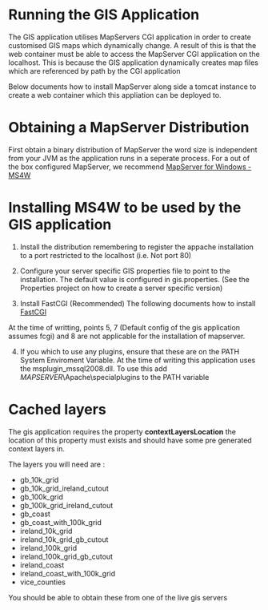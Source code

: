 # Running the GIS Application

The GIS application utilises MapServers CGI application in order
to create customised GIS maps which dynamically change. A 
result of this is that the web container must be able to access
the MapServer CGI application on the localhost. This is because
the GIS application dynamically creates map files which are 
referenced by path by the CGI application

Below documents how to install MapServer along side a tomcat 
instance to create a web container which this
appliation can be deployed to.

# Obtaining a MapServer Distribution

First obtain a binary distribution of MapServer the word size is
independent from your JVM as the application runs in a seperate
process. For a out of the box configured MapServer, we recommend
[MapServer for Windows - MS4W](http://www.maptools.org/ms4w/)

# Installing MS4W to be used by the GIS application
1. Install the distribution remembering to register the appache 
installation to a port restricted to the localhost (i.e. Not port 80)

2. Configure your server specific GIS properties file to point to 
the installation. The default value is configured in gis.properties.
(See the Properties project on how to create a server specific version)

3. Install FastCGI (Recommended)
The following documents how to install [FastCGI](http://www.maptools.org/ms4w/index.phtml?page=README_INSTALL.html#f-fastcgi)

At the time of writting, points 5, 7 (Default config of the gis 
application assumes fcgi) and 8 are not applicable for the installation 
of mapserver.

4. If you which to use any plugins, ensure that these are on the 
PATH System Enviroment Variable. At the time of writing this 
application uses the msplugin_mssql2008.dll. To use this add 
$MAPSERVER$\Apache\specialplugins to the PATH variable

# Cached layers

The gis application requires the property **contextLayersLocation** the location 
of this property must exists and should have some pre generated context layers in.

The layers you will need are :

* gb_10k_grid
* gb_10k_grid_ireland_cutout
* gb_100k_grid
* gb_100k_grid_ireland_cutout
* gb_coast
* gb_coast_with_100k_grid
* ireland_10k_grid
* ireland_10k_grid_gb_cutout
* ireland_100k_grid
* ireland_100k_grid_gb_cutout
* ireland_coast
* ireland_coast_with_100k_grid
* vice_counties

You should be able to obtain these from one of the live gis servers